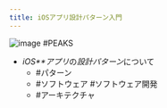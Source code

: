 ```yaml
---
title: iOSアプリ設計パターン入門
---
```


![image](https://gyazo.com/806363ca2d0fbe31ed866a3b8e55a3b1/thumb/1000)
\#PEAKS

* *iOS**アプリ*の*設計パターン*について
  * \#パターン
  * \#ソフトウェア #ソフトウェア開発
  * \#アーキテクチャ
